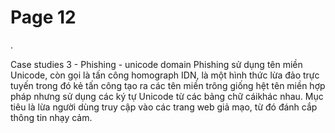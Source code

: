 # Page 12

 . 

 Case studies 3 - Phishing - unicode domain  Phishing sử dụng tên miền Unicode, còn gọi là tấn công homograph IDN, là một hình thức lừa đảo trực tuyến trong đó kẻ tấn công tạo ra các tên miền trông giống hệt tên miền hợp pháp nhưng sử dụng các ký tự Unicode từ các bảng chữ cáikhác nhau. Mục tiêu là lừa người dùng truy cập vào các trang web giả mạo, từ đó đánh cắp thông tin nhạy cảm.

